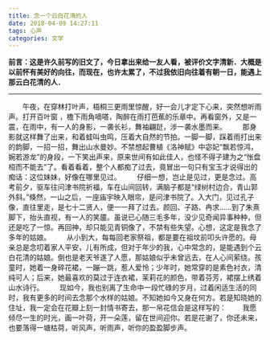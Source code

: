 ```yaml
---
title: 念一个云白花清的人
date: 2018-04-09 14:27:11
tags: 心声
categories: 文学
---
```


**前言：这是许久前写的旧文了，今日拿出来给一友人看，被评价文字清新．大概是以前怀有美好的向往，而现在，也许太累了，不过我依旧向往着有朝一日，能遇上那云白花清的人．**

<!--more--> 

***

　　午夜，在穿林打叶声，梧桐三更雨里惊醒，好一会儿才定下心来，突然想听雨声。打开百叶窗 ，檐下雨角嘀嗒，陶醉在雨打芭蕉的乐章中。再看窗外，又是一震，在雨中，有一人的身影，一袭长衫，舞袖翩跹，涉一袭水墨而来。
　　那身影就这样舞了出来，和着蛙叫虫鸣，压着大自然的节拍。一脚一脚，踩着雨打出来的韵脚，一招一招，舞出山水曼妙。不禁想起曹植《洛神赋》中宓妃“飘若惊鸿，婉若游龙”的身段，一下笑出声来，原来世间有如此佳人，也怪不得子建为之“怅盘桓而不能去”了。看着看着，整个人都痴了过去，竟冒出一句只有宝玉才说得出的痴话：这位妹妹，好像在哪里见过。
　　仔细一想，岂止是见过，更是念过。高考前夕，驱车往问津书院祈福，车在山间回转，满脑子都是“绿树村边合，青山郭外斜。”倏然，一山之后，一座庙宇映入眼帘，是问津书院了。入大门，见过孔子像，直往里走，是七十二贤人，便一一拜了过去。颜回、子路、冉求……到了朱熹脚下，抬头直视，有一人的笑靥。虽说已心随三毛多年，没少见奇闻异事种种，但还是吃了一惊。再回神，却只能见青铜像了，不禁有些失望。心想，这定是我念了多年的姑娘。
　　从小到大，每每回老家祭祖，都是要在祖坟前叩头许愿的。母亲总是念叨着家人平安，儿有所成，但对于年少的我，心中常念的，是能遇到个云白花清的姑娘。倒也是老天爷遂了人愿，那姑娘似乎未曾远去，在人心间萦绕。孩童时，她着一身碎花裙，一蹦一跳，惹人爱怜；少年时，她常穿的是素色衬衣，清纯可人；后来，她最喜欢的莫过于连衣裙，茉莉花的颜色，带着芬芳，裙摆上绣着山水诗行。
　　现如今，我也别离了生命中一段忙碌的岁月，过着闲适生活的同时，我有更多的时间去念那个水样的姑娘。不知她如今又身在何方。若是知晓她的住址，我一定会在花瓣上刻一封情书寄去，那一帛花信会是这样写的：
　　我愿倾尽一生的时光，画一叶荷，开一朵莲，留在世间迎你。若是花谢了，你还未来，也要落得一塘枯荷，听风声，听雨声，听你的盈盈脚步声。